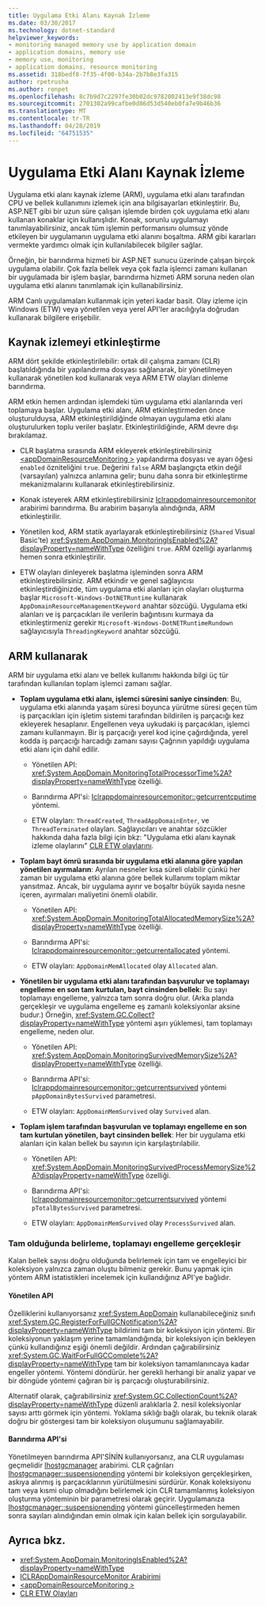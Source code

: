 ```yaml
---
title: Uygulama Etki Alanı Kaynak İzleme
ms.date: 03/30/2017
ms.technology: dotnet-standard
helpviewer_keywords:
- monitoring managed memory use by application domain
- application domains, memory use
- memory use, monitoring
- application domains, resource monitoring
ms.assetid: 318bedf8-7f35-4f00-b34a-2b7b8e3fa315
author: rpetrusha
ms.author: ronpet
ms.openlocfilehash: 8c7b9d7c2297fe30b02dc9782002413e9f38dc98
ms.sourcegitcommit: 2701302a99cafbe0d86d53d540eb0fa7e9b46b36
ms.translationtype: MT
ms.contentlocale: tr-TR
ms.lasthandoff: 04/28/2019
ms.locfileid: "64751535"
---
```

# <a name="application-domain-resource-monitoring"></a>Uygulama Etki Alanı Kaynak İzleme

Uygulama etki alanı kaynak izleme (ARM), uygulama etki alanı tarafından CPU ve bellek kullanımını izlemek için ana bilgisayarları etkinleştirir. Bu, ASP.NET gibi bir uzun süre çalışan işlemde birden çok uygulama etki alanı kullanan konaklar için kullanışlıdır. Konak, sorunlu uygulamayı tanımlayabilirsiniz, ancak tüm işlemin performansını olumsuz yönde etkileyen bir uygulamanın uygulama etki alanını boşaltma. ARM gibi kararları vermekte yardımcı olmak için kullanılabilecek bilgiler sağlar.

Örneğin, bir barındırma hizmeti bir ASP.NET sunucu üzerinde çalışan birçok uygulama olabilir. Çok fazla bellek veya çok fazla işlemci zamanı kullanan bir uygulamada bir işlem başlar, barındırma hizmeti ARM soruna neden olan uygulama etki alanını tanımlamak için kullanabilirsiniz.

ARM Canlı uygulamaları kullanmak için yeteri kadar basit. Olay izleme için Windows (ETW) veya yönetilen veya yerel API'ler aracılığıyla doğrudan kullanarak bilgilere erişebilir.

## <a name="enabling-resource-monitoring"></a>Kaynak izlemeyi etkinleştirme

ARM dört şekilde etkinleştirilebilir: ortak dil çalışma zamanı (CLR) başlatıldığında bir yapılandırma dosyası sağlanarak, bir yönetilmeyen kullanarak yönetilen kod kullanarak veya ARM ETW olayları dinleme barındırma.

ARM etkin hemen ardından işlemdeki tüm uygulama etki alanlarında veri toplamaya başlar. Uygulama etki alanı, ARM etkinleştirmeden önce oluşturulduysa, ARM etkinleştirildiğinde olmayan uygulama etki alanı oluşturulurken toplu veriler başlatır. Etkinleştirildiğinde, ARM devre dışı bırakılamaz.

- CLR başlatma sırasında ARM ekleyerek etkinleştirebilirsiniz [ \<appDomainResourceMonitoring >](../../../docs/framework/configure-apps/file-schema/runtime/appdomainresourcemonitoring-element.md) yapılandırma dosyası ve ayarı öğesi `enabled` özniteliğini `true`. Değerini `false` ARM başlangıçta etkin değil (varsayılan) yalnızca anlamına gelir; bunu daha sonra bir etkinleştirme mekanizmalarını kullanarak etkinleştirebilirsiniz.

- Konak isteyerek ARM etkinleştirebilirsiniz [Iclrappdomainresourcemonitor](../../../docs/framework/unmanaged-api/hosting/iclrappdomainresourcemonitor-interface.md) arabirimi barındırma. Bu arabirim başarıyla alındığında, ARM etkinleştirilir.

- Yönetilen kod, ARM statik ayarlayarak etkinleştirebilirsiniz (`Shared` Visual Basic'te) <xref:System.AppDomain.MonitoringIsEnabled%2A?displayProperty=nameWithType> özelliğini `true`. ARM özelliği ayarlanmış hemen sonra etkinleştirilir.

- ETW olayları dinleyerek başlatma işleminden sonra ARM etkinleştirebilirsiniz. ARM etkindir ve genel sağlayıcısı etkinleştirdiğinizde, tüm uygulama etki alanları için olayları oluşturma başlar `Microsoft-Windows-DotNETRuntime` kullanarak `AppDomainResourceManagementKeyword` anahtar sözcüğü. Uygulama etki alanları ve iş parçacıkları ile verilerin bağıntısını kurmaya da etkinleştirmeniz gerekir `Microsoft-Windows-DotNETRuntimeRundown` sağlayıcısıyla `ThreadingKeyword` anahtar sözcüğü.

## <a name="using-arm"></a>ARM kullanarak

ARM bir uygulama etki alanı ve bellek kullanımı hakkında bilgi üç tür tarafından kullanılan toplam işlemci zamanı sağlar.

- **Toplam uygulama etki alanı, işlemci süresini saniye cinsinden**: Bu, uygulama etki alanında yaşam süresi boyunca yürütme süresi geçen tüm iş parçacıkları için işletim sistemi tarafından bildirilen iş parçacığı kez ekleyerek hesaplanır. Engellenen veya uykudaki iş parçacıkları, işlemci zamanı kullanmayın. Bir iş parçacığı yerel kod içine çağırdığında, yerel kodda iş parçacığı harcadığı zamanı sayısı Çağrının yapıldığı uygulama etki alanı için dahil edilir.

  - Yönetilen API: <xref:System.AppDomain.MonitoringTotalProcessorTime%2A?displayProperty=nameWithType> özelliği.

  - Barındırma API'si: [Iclrappdomainresourcemonitor::getcurrentcputime](../../../docs/framework/unmanaged-api/hosting/iclrappdomainresourcemonitor-getcurrentcputime-method.md) yöntemi.

  - ETW olayları: `ThreadCreated`, `ThreadAppDomainEnter`, ve `ThreadTerminated` olayları. Sağlayıcıları ve anahtar sözcükler hakkında daha fazla bilgi için bkz: "Uygulama etki alanı kaynak izleme olaylarını" [CLR ETW olaylarını](../../../docs/framework/performance/clr-etw-events.md).

- **Toplam bayt ömrü sırasında bir uygulama etki alanına göre yapılan yönetilen ayırmaların**: Ayrılan nesneler kısa süreli olabilir çünkü her zaman bir uygulama etki alanına göre bellek kullanımı toplam miktar yansıtmaz. Ancak, bir uygulama ayırır ve boşaltır büyük sayıda nesne içeren, ayırmaları maliyetini önemli olabilir.

  - Yönetilen API: <xref:System.AppDomain.MonitoringTotalAllocatedMemorySize%2A?displayProperty=nameWithType> özelliği.

  - Barındırma API'si: [Iclrappdomainresourcemonitor::getcurrentallocated](../../../docs/framework/unmanaged-api/hosting/iclrappdomainresourcemonitor-getcurrentallocated-method.md) yöntemi.

  - ETW olayları: `AppDomainMemAllocated` olay `Allocated` alan.

- **Yönetilen bir uygulama etki alanı tarafından başvurulur ve toplamayı engelleme en son tam kurtulan, bayt cinsinden bellek**: Bu sayı toplamayı engelleme, yalnızca tam sonra doğru olur. (Arka planda gerçekleşir ve uygulama engelleme eş zamanlı koleksiyonlar aksine budur.) Örneğin, <xref:System.GC.Collect?displayProperty=nameWithType> yöntemi aşırı yüklemesi, tam toplamayı engelleme, neden olur.

  - Yönetilen API: <xref:System.AppDomain.MonitoringSurvivedMemorySize%2A?displayProperty=nameWithType> özelliği.

  - Barındırma API'si: [Iclrappdomainresourcemonitor::getcurrentsurvived](../../../docs/framework/unmanaged-api/hosting/iclrappdomainresourcemonitor-getcurrentsurvived-method.md) yöntemi `pAppDomainBytesSurvived` parametresi.

  - ETW olayları: `AppDomainMemSurvived` olay `Survived` alan.

- **Toplam işlem tarafından başvurulan ve toplamayı engelleme en son tam kurtulan yönetilen, bayt cinsinden bellek**: Her bir uygulama etki alanları için kalan bellek bu sayının için karşılaştırılabilir.

  - Yönetilen API: <xref:System.AppDomain.MonitoringSurvivedProcessMemorySize%2A?displayProperty=nameWithType> özelliği.

  - Barındırma API'si: [Iclrappdomainresourcemonitor::getcurrentsurvived](../../../docs/framework/unmanaged-api/hosting/iclrappdomainresourcemonitor-getcurrentsurvived-method.md) yöntemi `pTotalBytesSurvived` parametresi.

  - ETW olayları: `AppDomainMemSurvived` olay `ProcessSurvived` alan.

### <a name="determining-when-a-full-blocking-collection-occurs"></a>Tam olduğunda belirleme, toplamayı engelleme gerçekleşir

Kalan bellek sayısı doğru olduğunda belirlemek için tam ve engelleyici bir koleksiyon yalnızca zaman oluştu bilmeniz gerekir. Bunu yapmak için yöntem ARM istatistikleri incelemek için kullandığınız API'ye bağlıdır.

#### <a name="managed-api"></a>Yönetilen API

Özelliklerini kullanıyorsanız <xref:System.AppDomain> kullanabileceğiniz sınıfı <xref:System.GC.RegisterForFullGCNotification%2A?displayProperty=nameWithType> bildirimi tam bir koleksiyon için yöntemi. Bir koleksiyonun yaklaşım yerine tamamlandığında, bir koleksiyon için bekleyen çünkü kullandığınız eşiği önemli değildir. Ardından çağırabilirsiniz <xref:System.GC.WaitForFullGCComplete%2A?displayProperty=nameWithType> tam bir koleksiyon tamamlanıncaya kadar engeller yöntemi. Yöntemi döndürür. her gerekli herhangi bir analiz yapar ve bir döngüde yöntemi çağıran bir iş parçacığı oluşturabilirsiniz.

Alternatif olarak, çağırabilirsiniz <xref:System.GC.CollectionCount%2A?displayProperty=nameWithType> düzenli aralıklarla 2. nesil koleksiyonlar sayısı arttı görmek için yöntemi. Yoklama sıklığı bağlı olarak, bu teknik olarak doğru bir göstergesi tam bir koleksiyon oluşumunu sağlamayabilir.

#### <a name="hosting-api"></a>Barındırma API'si

Yönetilmeyen barındırma API'SİNİN kullanıyorsanız, ana CLR uygulaması geçmelidir [Ihostgcmanager](../../../docs/framework/unmanaged-api/hosting/ihostgcmanager-interface.md) arabirimi. CLR çağrıları [Ihostgcmanager::suspensionending](../../../docs/framework/unmanaged-api/hosting/ihostgcmanager-suspensionending-method.md) yöntemi bir koleksiyon gerçekleşirken, askıya alınmış iş parçacıklarının yürütülmesini sürdürür. Konak koleksiyonu tam veya kısmi olup olmadığını belirlemek için CLR tamamlanmış koleksiyon oluşturma yönteminin bir parametresi olarak geçirir. Uygulamanıza [Ihostgcmanager::suspensionending](../../../docs/framework/unmanaged-api/hosting/ihostgcmanager-suspensionending-method.md) yöntemi güncelleştirmeden hemen sonra sayıları alındığından emin olmak için kalan bellek için sorgulayabilir.

## <a name="see-also"></a>Ayrıca bkz.

- <xref:System.AppDomain.MonitoringIsEnabled%2A?displayProperty=nameWithType>
- [ICLRAppDomainResourceMonitor Arabirimi](../../../docs/framework/unmanaged-api/hosting/iclrappdomainresourcemonitor-interface.md)
- [\<appDomainResourceMonitoring >](../../../docs/framework/configure-apps/file-schema/runtime/appdomainresourcemonitoring-element.md)
- [CLR ETW Olayları](../../../docs/framework/performance/clr-etw-events.md)
